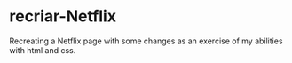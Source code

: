 # recriar-Netflix
 Recreating a Netflix page with some changes as an exercise of my abilities with html and css.
